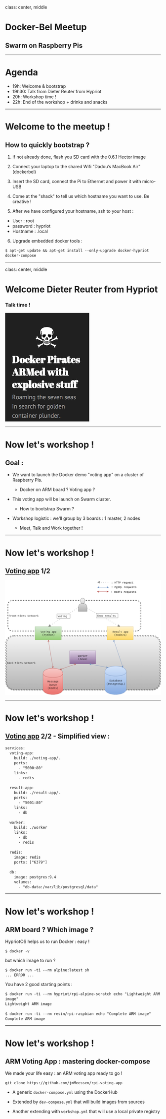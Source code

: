 
class: center, middle

# Docker-Bel Meetup
## Swarm on Raspberry Pis

---

# Agenda

* 19h: Welcome & bootstrap
* 19h30: Talk from Dieter Reuter from Hypriot
* 20h: Workshop time !
* 22h: End of the workshop + drinks and snacks

---

# Welcome to the meetup !
## How to quickly bootstrap ?

1. If not already done, flash you SD card with the 0.6.1 Hector image

2. Connect your laptop to the shared Wifi "Dadou’s MacBook Air" (dockerbel)

3. Insert the SD card, connect the Pi to Ethernet and power it with micro-USB

4. Come at the "shack" to tell us which hostname you want to use. Be creative !

5. After we have configured your hostname, ssh to your host :
  * User : root
  * password : hypriot
  * Hostname : <you hostname>.local

6. Upgrade embedded docker tools :
  ```
  $ apt-get update && apt-get install --only-upgrade docker-hypriot docker-compose
  ```

---

class: center, middle

# Welcome Dieter Reuter from Hypriot
### Talk time !
![Hypriot](img/hypriot.png "Hypriot")

---

# Now let's workshop !
## Goal :

* We want to launch the Docker demo "voting app" on a cluster of Raspberry Pis.
  - Docker on ARM board ? Voting app ?

* This voting app will be launch on Swarm cluster.
  - How to bootstrap Swarm ?

* Workshop logistic : we'll group by 3 boards : 1 master, 2 nodes
  - Meet, Talk and Work together !

---

# Now let's workshop !
## [Voting app](https://github.com/docker/example-voting-app) 1/2

![Diagram](img/voting-app.png)

---

# Now let's workshop !
## [Voting app](https://github.com/docker/example-voting-app) 2/2 - Simplified view :

```
services:
  voting-app:
    build: ./voting-app/.
    ports:
      - "5000:80"
    links:
      - redis

  result-app:
    build: ./result-app/.
    ports:
      - "5001:80"
    links:
      - db

  worker:
    build: ./worker
    links:
      - db
      - redis

  redis:
    image: redis
    ports: ["6379"]

  db:
    image: postgres:9.4
    volumes:
      - "db-data:/var/lib/postgresql/data"
```

---

# Now let's workshop !
## ARM board ? Which image ?

HypriotOS helps us to run Docker : easy !
```
$ docker -v
```
but which image to run ?

```
$ docker run -ti --rm alpine:latest sh
... ERROR ...
```

You have 2 good starting points :
```
$ docker run -ti --rm hypriot/rpi-alpine-scratch echo "Lightweight ARM image"
Lightweight ARM image

$ docker run -ti --rm resin/rpi-raspbian echo "Complete ARM image"
Complete ARM image
```

---

# Now let's workshop !
## ARM Voting App : mastering docker-compose

We made your life easy : an ARM voting app ready to go !

```
git clone https://github.com/jmMeessen/rpi-voting-app
```

* A generic `docker-compose.yml` using the DockerHub

* Extended by `dev-compose.yml` that will build images from sources

* Another extending with `workshop.yml` that will use a local private registry

